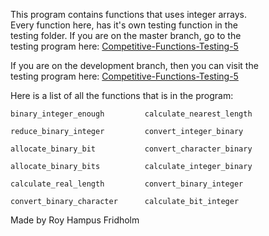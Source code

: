 
This program contains  functions  that  uses  integer  arrays.  
Every function here, has it's  own  testing  function  in  the  
testing folder. If you are on the master  branch,  go  to  the  
testing program here: [Competitive-Functions-Testing-5](https://github.com/H4PE0N/Competitive-Programming/tree/master/Competitive-Testing-Folder/Competitive-Functions-Testing-5)

If you are on the development branch, then you can  visit  the  
testing program here: [Competitive-Functions-Testing-5](https://github.com/H4PE0N/Competitive-Programming/tree/development/Competitive-Testing-Folder/Competitive-Functions-Testing-5)

Here is a list of all the functions that is  in  the  program:

```
binary_integer_enough         calculate_nearest_length

reduce_binary_integer         convert_integer_binary

allocate_binary_bit           convert_character_binary

allocate_binary_bits          calculate_integer_binary

calculate_real_length         convert_binary_integer

convert_binary_character      calculate_bit_integer
```

Made by Roy Hampus Fridholm
